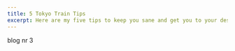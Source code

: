 ```yaml
---
title: 5 Tokyo Train Tips
excerpt: Here are my five tips to keep you sane and get you to your destination on the Tokyo Subway.
---
```


blog nr 3